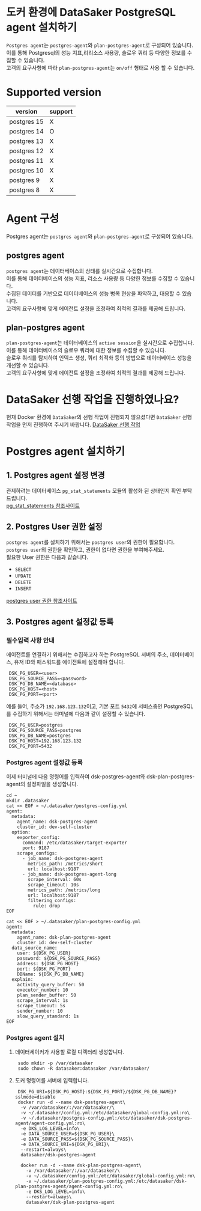 # 도커 환경에 DataSaker PostgreSQL agent 설치하기

`Postgres agent`는 `postgres-agent`와 `plan-postgres-agent`로 구성되어 있습니다. \
이를 통해 Postgresql의 성능 지표,리리소스 사용량, 슬로우 쿼리 등 다양한 정보를 수집할 수 있습니다.\
고객의 요구사항에 따라 `plan-postgres-agent`는 `on/off` 형태로 사용 할 수 있습니다.

# Supported version
|version|support|
|---|---|
|postgres 15|X|
|postgres 14|O|
|postgres 13|X|
|postgres 12|X|
|postgres 11|X|
|postgres 10|X|
|postgres 9|X|
|postgres 8|X|


# Agent 구성

Postgres agent는 `postgres agent`와 `plan-postgres-agent`로 구성되어 있습니다.

## postgres agent

`postgres agent`는 데이터베이스의 상태를 실시간으로 수집합니다.\
이를 통해 데이터베이스의 성능 지표, 리소스 사용량 등 다양한 정보를 수집할 수 있습니다.\
수집된 데이터를 기반으로 데이터베이스의 성능 병목 현상을 파악하고, 대응할 수 있습니다.\
고객의 요구사항에 맞게 에이전트 설정을 조정하여 최적의 결과를 제공해 드립니다.

## plan-postgres agent

`plan-postgres-agent`는 데이터베이스의 `active session`을 실시간으로 수집합니다.\
이를 통해 데이터베이스의 슬로우 쿼리에 대한 정보를 수집할 수 있습니다.\
슬로우 쿼리를 탐지하여 인덱스 생성, 쿼리 최적화 등의 방법으로 데이터베이스 성능을 개선할 수 있습니다.\
고객의 요구사항에 맞게 에이전트 설정을 조정하여 최적의 결과를 제공해 드립니다.

# DataSaker 선행 작업을 진행하였나요?

현재 Docker 환경에 `DataSaker`의 선행 작업이 진행되지 않으셨다면 `DataSaker` 선행 작업을 먼저 진행하여 주시기 바랍니다. [DataSaker 선행 작업](${MANUAL_DOCKER_KR})
<!-- front 기능 추가 필요; MANUAL_DOCKER_KR -->

# Postgres agent 설치하기

## 1. Postgres agent 설정 변경

관제하려는 데이터베이스 `pg_stat_statements` 모듈의 활성화 된 상태인지 확인 부탁드립니다.\
[pg_stat_statements 참조사이트](https://www.postgresql.org/docs/14/pgstatstatements.html)

## 2. Postgres User 권한 설정

`postgres agent`를 설치하기 위해서는 `postgres user`의 권한이 필요합니다.\
`postgres user`의 권한을 확인하고, 권한이 없다면 권한을 부여해주세요.\
필요한 User 권한은 다음과 같습니다.

- `SELECT`
- `UPDATE`
- `DELETE`
- `INSERT`

[postgres user 권한 참조사이트](https://www.postgresql.org/docs/14/sql-grant.html)


## 3. Postgres agent 설정값 등록

### 필수입력 사항 안내

에이전트를 연결하기 위해서는 수집하고자 하는 PostgreSQL 서버의 주소, 데이터베이스, 유저 ID와 패스워드를 에이전트에 설정해야 합니다.

   ```shell
    DSK_PG_USER=<user>
    DSK_PG_SOURCE_PASS=<password>
    DSK_PG_DB_NAME=<database>
    DSK_PG_HOST=<host>
    DSK_PG_PORT=<port>
   ```

예를 들어, 주소가 `192.168.123.132`이고, 기본 포트 `5432`에 서비스중인 PostgreSQL를 수집하기 위해서는 터미널에 다음과 같이 설정할 수 있습니다.

   ```shell
    DSK_PG_USER=postgres
    DSK_PG_SOURCE_PASS=postgres
    DSK_PG_DB_NAME=postgres
    DSK_PG_HOST=192.168.123.132
    DSK_PG_PORT=5432
   ```

### Postgres agent 설정값 등록

이제 터미널에 다음 명령어를 입력하여 dsk-postgres-agent와 dsk-plan-postgres-agent의 설정파일을 생성합니다.

```shell
cd ~
mkdir .datasaker
cat << EOF > ~/.datasaker/postgres-config.yml
agent:
  metadata:
    agent_name: dsk-postgres-agent
    cluster_id: dev-self-cluster
  option:
    exporter_config:
      command: /etc/datasaker/target-exporter
      port: 9187
    scrape_configs:
      - job_name: dsk-postgres-agent
        metrics_path: /metrics/short
        url: localhost:9187
      - job_name: dsk-postgres-agent-long
        scrape_interval: 60s
        scrape_timeout: 10s
        metrics_path: /metrics/long
        url: localhost:9187
        filtering_configs:
          rule: drop
EOF

cat << EOF > ~/.datasaker/plan-postgres-config.yml
agent:
  metadata:
    agent_name: dsk-plan-postgres-agent
    cluster_id: dev-self-cluster
  data_source_name:
    user: ${DSK_PG_USER}
    password: ${DSK_PG_SOURCE_PASS}
    address: ${DSK_PG_HOST}
    port: ${DSK_PG_PORT}
    DBName: ${DSK_PG_DB_NAME}
  explain:
    activity_query_buffer: 50
    executor_number: 10
    plan_sender_buffer: 50
    scrape_interval: 1s
    scrape_timeout: 5s
    sender_number: 10
    slow_query_standard: 1s
EOF
```

### Postgres agent 설치

1. 데이터세이커가 사용할 로컬 디렉터리 생성합니다.

   ```shell
    sudo mkdir -p /var/datasaker
    sudo chown -R datasaker:datasaker /var/datasaker/ 
   ```

2. 도커 명령어를 서버에 입력합니다.

   ```shell
    DSK_PG_URI=${DSK_PG_HOST}:${DSK_PG_PORT}/${DSK_PG_DB_NAME}?sslmode=disable
    docker run -d --name dsk-postgres-agent\
     -v /var/datasaker/:/var/datasaker/\
     -v ~/.datasaker/config.yml:/etc/datasaker/global-config.yml:ro\
     -v ~/.datasaker/postgres-config.yml:/etc/datasaker/dsk-postgres-agent/agent-config.yml:ro\
     -e DKS_LOG_LEVEL=info\
     -e DATA_SOURCE_USER=${DSK_PG_USER}\
     -e DATA_SOURCE_PASS=${DSK_PG_SOURCE_PASS}\
     -e DATA_SOURCE_URI=${DSK_PG_URI}\
     --restart=always\
     datasaker/dsk-postgres-agent

     docker run -d --name dsk-plan-postgres-agent\
       -v /var/datasaker/:/var/datasaker/\
       -v ~/.datasaker/config.yml:/etc/datasaker/global-config.yml:ro\
       -v ~/.datasaker/plan-postgres-config.yml:/etc/datasaker/dsk-plan-postgres-agent/agent-config.yml:ro\
       -e DKS_LOG_LEVEL=info\
       --restart=always\
       datasaker/dsk-plan-postgres-agent
   ```
